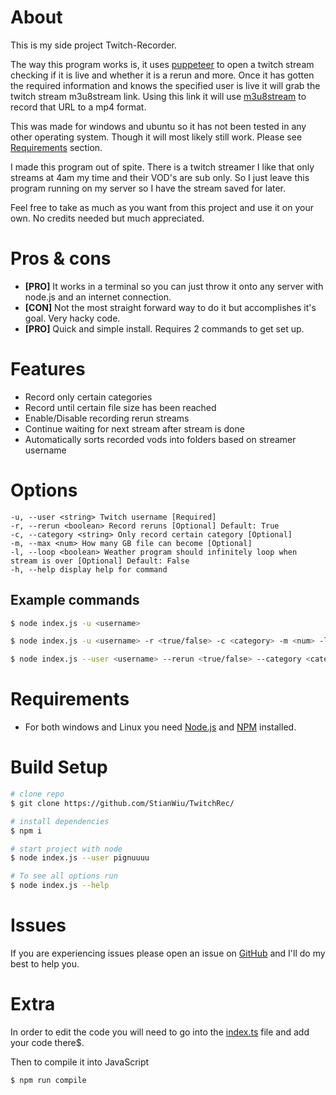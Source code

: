 # About

This is my side project Twitch-Recorder.

The way this program works is, it uses [puppeteer](https://github.com/puppeteer/puppeteer) to open a twitch stream checking if it is live and whether it is a rerun and more. Once it has gotten the required information and knows the specified user is live it will grab the twitch stream m3u8stream link. Using this link it will use [m3u8stream](https://www.npmjs.com/package/m3u8stream) to record that URL to a mp4 format.

This was made for windows and ubuntu so it has not been tested in any other operating system. Though it will most likely still work. Please see [Requirements](#requirements) section.

I made this program out of spite. There is a twitch streamer I like that only streams at 4am my time and their VOD's are sub only. So I just leave this program running on my server so I have the stream saved for later.

Feel free to take as much as you want from this project and use it on your own. No credits needed but much appreciated.

# Pros & cons

- **[PRO]** It works in a terminal so you can just throw it onto any server with node.js and an internet connection.
- **[CON]** Not the most straight forward way to do it but accomplishes it's goal. Very hacky code.
- **[PRO]** Quick and simple install. Requires 2 commands to get set up.

# Features

- Record only certain categories
- Record until certain file size has been reached
- Enable/Disable recording rerun streams
- Continue waiting for next stream after stream is done
- Automatically sorts recorded vods into folders based on streamer username

# Options

```
-u, --user <string> Twitch username [Required]
-r, --rerun <boolean> Record reruns [Optional] Default: True
-c, --category <string> Only record certain category [Optional]
-m, --max <num> How many GB file can become [Optional]
-l, --loop <boolean> Weather program should infinitely loop when stream is over [Optional] Default: False
-h, --help display help for command
```

## Example commands

```bash
$ node index.js -u <username>

$ node index.js -u <username> -r <true/false> -c <category> -m <num> -l <true/false>

$ node index.js --user <username> --rerun <true/false> --category <category> --max <num> --loop <true/false>
```

# Requirements

- For both windows and Linux you need [Node.js](https://nodejs.org/) and [NPM](https://nodejs.org/) installed.

# Build Setup

```bash
# clone repo
$ git clone https://github.com/StianWiu/TwitchRec/

# install dependencies
$ npm i

# start project with node
$ node index.js --user pignuuuu

# To see all options run
$ node index.js --help
```

# Issues

If you are experiencing issues please open an issue on [GitHub](https://github.com/StianWiu/TwitchRec/issues) and I'll do my best to help you.

# Extra

In order to edit the code you will need to go into the [index.ts](https://github.com/Pignuuu/twitch-recorder/blob/main/index.ts) file and add your code there$.

Then to compile it into JavaScript

```bash
$ npm run compile
```
